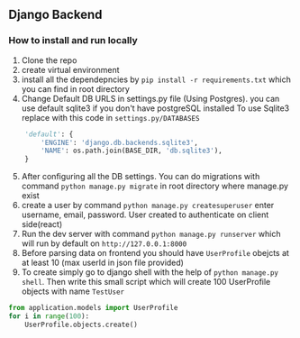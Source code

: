 ## Django Backend

### How to install and run locally
1. Clone the repo
2. create virtual environment
3. install all the dependepncies by `pip install -r requirements.txt` which you can find in root directory
4. Change Default DB URLS in settings.py file (Using Postgres). you can use default sqlite3 if you don't have postgreSQL installed
To use Sqlite3 replace with this code in `settings.py/DATABASES`
```python
    'default': {
        'ENGINE': 'django.db.backends.sqlite3',
        'NAME': os.path.join(BASE_DIR, 'db.sqlite3'),
    }
```
5. After configuring all the DB settings. You can do migrations with command `python manage.py migrate` in root directory where manage.py exist
6. create a user by command `python manage.py createsuperuser` enter username, email, password. User created to authenticate on client side(react)
7. Run the dev server with command `python manage.py runserver` which will run by default on `http://127.0.0.1:8000`
8. Before parsing data on frontend you should have `UserProfile` obejcts at at least 10 (max userId in json file provided)
9. To create simply go to django shell with the help of  `python manage.py shell`. Then write this small script which will create 100 UserProfile objects with name `TestUser`
```python
from application.models import UserProfile
for i in range(100):
    UserProfile.objects.create()
```

